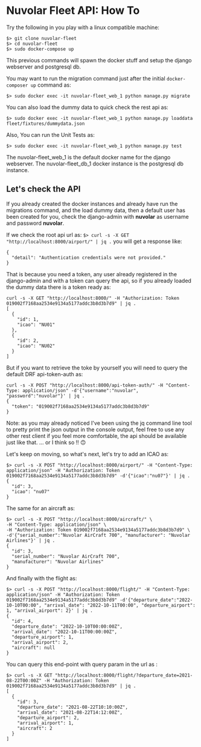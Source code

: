 # Nuvolar Fleet API: How To
Try the following in you play with a linux compatible machine:
```
$> git clone nuvolar-fleet
$> cd nuvolar-fleet
$> sudo docker-compose up
```
This previous commands will spawn the docker stuff and setup the django webserver and postgresql db.

You may want to run the migration command just after the initial `docker-composer up` command as:
```
$> sudo docker exec -it nuvolar-fleet_web_1 python manage.py migrate
```

You can also load the dummy data to quick check the rest api as:
```
$> sudo docker exec -it nuvolar-fleet_web_1 python manage.py loaddata fleet/fixtures/dummydata.json
```

Also, You can run the Unit Tests as:
```
$> sudo docker exec -it nuvolar-fleet_web_1 python manage.py test
```

The nuvolar-fleet_web_1 is the default docker name for the django webserver.
The nuvolar-fleet_db_1 docker instance is the postgresql db instance.

## Let's check the API
If you already created the docker instances and already have run the migrations command, and the load dummy data, then a default user has been created for you, check the django-admin with **nuvolar** as username and password **nuvolar**.

If we check the root api url as:
`$> curl -s -X GET "http://localhost:8000/airport/" | jq .`
you will get  a response like:
```
{
  "detail": "Authentication credentials were not provided."
}
```
That is because you need a token, any user already registered in the django-admin and with a token can query the api, so if you already loaded the dummy data there is a token ready as:
```
curl -s -X GET "http://localhost:8000/" -H "Authorization: Token 019002f7168aa2534e9134a5177addc3b8d3b7d9" | jq .
[
  {
    "id": 1,
    "icao": "NU01"
  },
  {
    "id": 2,
    "icao": "NU02"
  }
]
```
But if you want to retrieve the toke by yourself you will need to query the default DRF api-token-auth as:
```
curl -s -X POST "http://localhost:8000/api-token-auth/" -H "Content-Type: application/json" -d'{"username":"nuvolar", "password":"nuvolar"}' | jq .
{
  "token": "019002f7168aa2534e9134a5177addc3b8d3b7d9"
}
```
Note: as you may already noticed I've been using the jq command line tool to pretty print the json output in the console output, feel free to use any other rest client if you feel more comfortable, the api should be available just like that. ... or I think so !! :upside_down_face:

Let's keep on moving, so what's next, let's try to add an ICAO as:
```
$> curl -s -X POST "http://localhost:8000/airport/" -H "Content-Type: application/json" -H "Authorization: Token 019002f7168aa2534e9134a5177addc3b8d3b7d9" -d'{"icao":"nu07"}' | jq .
{
  "id": 3,
  "icao": "nu07"
}
```
The same for an aircraft as:
```
$> curl -s -X POST "http://localhost:8000/aircraft/" \
-H "Content-Type: application/json" \
-H "Authorization: Token 019002f7168aa2534e9134a5177addc3b8d3b7d9" \
-d'{"serial_number":"Nuvolar AirCraft 700", "manufacturer": "Nuvolar Airlines"}' | jq .
{
  "id": 3,
  "serial_number": "Nuvolar AirCraft 700",
  "manufacturer": "Nuvolar Airlines"
}
```
And finally with the flight as:
```
$> curl -s -X POST "http://localhost:8000/flight/" -H "Content-Type: application/json" -H "Authorization: Token 019002f7168aa2534e9134a5177addc3b8d3b7d9" -d'{"departure_date":"2022-10-10T00:00", "arrival_date": "2022-10-11T00:00", "departure_airport": 1, "arrival_airport": 2}' | jq .
{
  "id": 4,
  "departure_date": "2022-10-10T00:00:00Z",
  "arrival_date": "2022-10-11T00:00:00Z",
  "departure_airport": 1,
  "arrival_airport": 2,
  "aircraft": null
}
```
You can query this end-point with query param in the url as :
```
$> curl -s -X GET "http://localhost:8000/flight/?departure_date=2021-08-22T00:00Z" -H "Authorization: Token 019002f7168aa2534e9134a5177addc3b8d3b7d9" | jq .
[
  {
    "id": 3,
    "departure_date": "2021-08-22T10:10:00Z",
    "arrival_date": "2021-08-22T14:12:00Z",
    "departure_airport": 2,
    "arrival_airport": 1,
    "aircraft": 2
  }
]
```